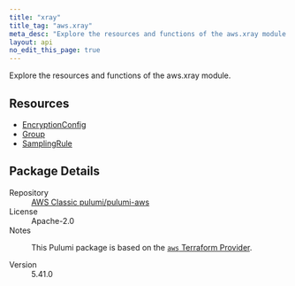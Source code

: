 ```yaml
---
title: "xray"
title_tag: "aws.xray"
meta_desc: "Explore the resources and functions of the aws.xray module."
layout: api
no_edit_this_page: true
---
```


<!-- WARNING: this file was generated by Pulumi Docs Generator. -->
<!-- Do not edit by hand unless you're certain you know what you are doing! -->

Explore the resources and functions of the aws.xray module.

<h2 id="resources">Resources</h2>
<ul class="api">
    <li><a href="encryptionconfig/" title="EncryptionConfig"><span class="api-symbol api-symbol--resource"></span>EncryptionConfig</a></li>
    <li><a href="group/" title="Group"><span class="api-symbol api-symbol--resource"></span>Group</a></li>
    <li><a href="samplingrule/" title="SamplingRule"><span class="api-symbol api-symbol--resource"></span>SamplingRule</a></li>
</ul>

<h2 id="package-details">Package Details</h2>
<dl class="package-details">
	<dt>Repository</dt>
	<dd><a href="https://github.com/pulumi/pulumi-aws">AWS Classic pulumi/pulumi-aws</a></dd>
	<dt>License</dt>
	<dd>Apache-2.0</dd>
	<dt>Notes</dt>
	<dd><p>This Pulumi package is based on the <a href="https://github.com/hashicorp/terraform-provider-aws"><code>aws</code> Terraform Provider</a>.</p>
</dd>
	<dt>Version</dt>
	<dd>5.41.0</dd>
</dl>

